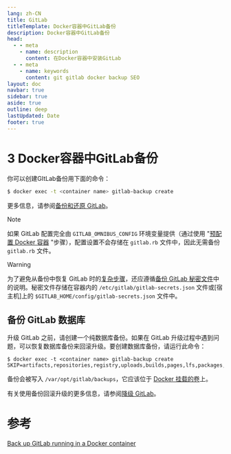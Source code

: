 ```yaml
---
lang: zh-CN
title: GitLab
titleTemplate: Docker容器中GitLab备份
description: Docker容器中GitLab备份
head:
  - - meta
    - name: description
      content: 在Docker容器中安装GitLab
  - - meta
    - name: keywords
      content: git gitlab docker backup SEO
layout: doc
navbar: true
sidebar: true
aside: true
outline: deep
lastUpdated: Date
footer: true
---
```

# 3 Docker容器中GitLab备份

你可以创建GItLab备份用下面的命令：
```sh
$ docker exec -t <container name> gitlab-backup create
```

更多信息，请参阅[备份和还原 GitLab](https://docs.gitlab.com/17.10/administration/backup_restore/)。

> [!NOTE]
> 如果 GitLab 配置完全由 `GITLAB_OMNIBUS_CONFIG` 环境变量提供（通过使用 "[预配置 Docker 容器](https://docs.gitlab.com/17.10/install/docker/configuration/#pre-configure-docker-container) "步骤），配置设置不会存储在 `gitlab.rb` 文件中，因此无需备份 `gitlab.rb` 文件。

> [!WARNING]
> 为了避免从备份中恢复 GitLab 时的[复杂步骤]()，还应遵循[备份 GitLab 秘密文件]()中的说明。秘密文件存储在容器内的 `/etc/gitlab/gitlab-secrets.json` 文件或[宿主机]上的 `$GITLAB_HOME/config/gitlab-secrets.json` 文件中。

## 备份 GitLab 数据库

升级 GitLab 之前，请创建一个纯数据库备份。如果在 GitLab 升级过程中遇到问题，可以恢复数据库备份来回滚升级。要创建数据库备份，请运行此命令：
```shell
$ docker exec -t <container name> gitlab-backup create SKIP=artifacts,repositories,registry,uploads,builds,pages,lfs,packages,terraform_state
```

备份会被写入 `/var/opt/gitlab/backups`，它应该位于 [Docker 挂载的卷](https://docs.gitlab.com/17.10/install/docker/installation/#create-a-directory-for-the-volumes)上。

有关使用备份回滚升级的更多信息，请参阅[降级 GitLab](https://docs.gitlab.com/17.10/install/docker/upgrade/#downgrade-gitlab)。

# 参考
[Back up GitLab running in a Docker container](https://docs.gitlab.com/17.10/install/docker/backup/)